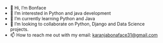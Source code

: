 - 👋 Hi, I’m Bonface
- 👀 I’m interested in Python and java development 
- 🌱 I’m currently learning Python and Java
- 💞️ I’m looking to collaborate on Python, Django and Data Science projects.
- 📫 How to reach me out with my email: karanjabonaface31@gmail.com
